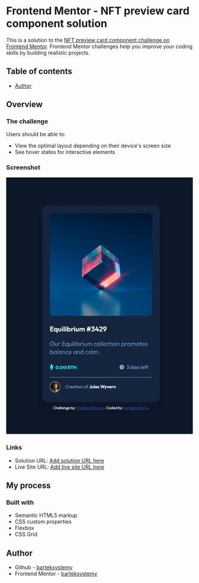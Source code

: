 # Frontend Mentor - NFT preview card component solution

This is a solution to the [NFT preview card component challenge on Frontend Mentor](https://www.frontendmentor.io/challenges/nft-preview-card-component-SbdUL_w0U). Frontend Mentor challenges help you improve your coding skills by building realistic projects. 

## Table of contents

- [Author](https://github.com/barteksystemy)


## Overview

### The challenge

Users should be able to:

- View the optimal layout depending on their device's screen size
- See hover states for interactive elements

### Screenshot

![](/screenshot.jpg)


### Links

- Solution URL: [Add solution URL here](https://your-solution-url.com)
- Live Site URL: [Add live site URL here](https://your-live-site-url.com)

## My process

### Built with

- Semantic HTML5 markup
- CSS custom properties
- Flexbox
- CSS Grid


## Author

- Github - [barteksystemy](https://github.com/barteksystemy)
- Frontend Mentor - [barteksystemy](https://www.frontendmentor.io/profile/barteksystemy)
